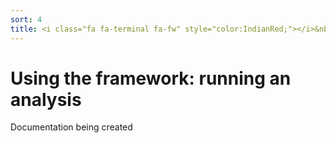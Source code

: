 ```yaml
---
sort: 4
title: <i class="fa fa-terminal fa-fw" style="color:IndianRed;"></i>&nbsp;Running an analysis
---
```


# Using the framework: running an analysis

Documentation being created
